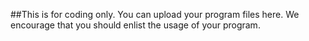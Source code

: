##This is for coding only.
You can upload your program files here.
We encourage that you should enlist the usage of your program.

